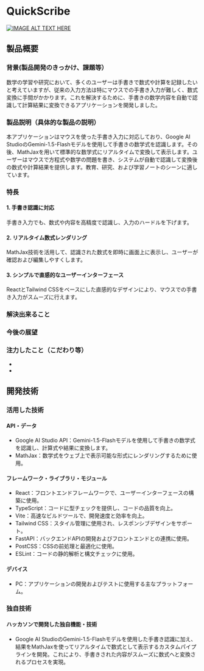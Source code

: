# QuickScribe
[![IMAGE ALT TEXT HERE](https://jphacks.com/wp-content/uploads/2024/07/JPHACKS2024_ogp.jpg)](https://www.youtube.com/watch?v=DZXUkEj-CSI)

## 製品概要
### 背景(製品開発のきっかけ、課題等）
数学の学習や研究において、多くのユーザーは手書きで数式や計算を記録したいと考えていますが、従来の入力方法は特にマウスでの手書き入力が難しく、数式変換に手間がかかります。これを解決するために、手書きの数学内容を自動で認識して計算結果に変換できるアプリケーションを開発しました。
### 製品説明（具体的な製品の説明）
本アプリケーションはマウスを使った手書き入力に対応しており、Google AI StudioのGemini-1.5-Flashモデルを使用して手書きの数学式を認識します。その後、MathJaxを用いて標準的な数学式にリアルタイムで変換して表示します。ユーザーはマウスで方程式や数学の問題を書き、システムが自動で認識して変換後の数式や計算結果を提供します。教育、研究、および学習ノートのシーンに適しています。
### 特長
#### 1. 手書き認識に対応
手書き入力でも、数式や内容を高精度で認識し、入力のハードルを下げます。
#### 2. リアルタイム数式レンダリング
MathJax技術を活用して、認識された数式を即時に画面上に表示し、ユーザーが確認および編集しやすくします。
#### 3. シンプルで直感的なユーザーインターフェース
ReactとTailwind CSSをベースにした直感的なデザインにより、マウスでの手書き入力がスムーズに行えます。

### 解決出来ること
### 今後の展望
### 注力したこと（こだわり等）
* 
* 

## 開発技術
### 活用した技術
#### API・データ
* Google AI Studio API：Gemini-1.5-Flashモデルを使用して手書きの数学式を認識し、計算式や結果に変換します。
* MathJax：数学式をウェブ上で表示可能な形式にレンダリングするために使用。

#### フレームワーク・ライブラリ・モジュール
* React：フロントエンドフレームワークで、ユーザーインターフェースの構築に使用。
* TypeScript：コードに型チェックを提供し、コードの品質を向上。
* Vite：高速なビルドツールで、開発速度と効率を向上。
* Tailwind CSS：スタイル管理に使用され、レスポンシブデザインをサポート。
* FastAPI：バックエンドAPIの開発およびフロントエンドとの連携に使用。
* PostCSS：CSSの前処理と最適化に使用。
* ESLint：コードの静的解析と構文チェックに使用。

#### デバイス
* PC：アプリケーションの開発およびテストに使用する主なプラットフォーム。

### 独自技術
#### ハッカソンで開発した独自機能・技術
* Google AI StudioのGemini-1.5-Flashモデルを使用した手書き認識に加え、結果をMathJaxを使ってリアルタイムで数式として表示するカスタムパイプラインを開発。これにより、手書きされた内容がスムーズに数式へと変換されるプロセスを実現。

